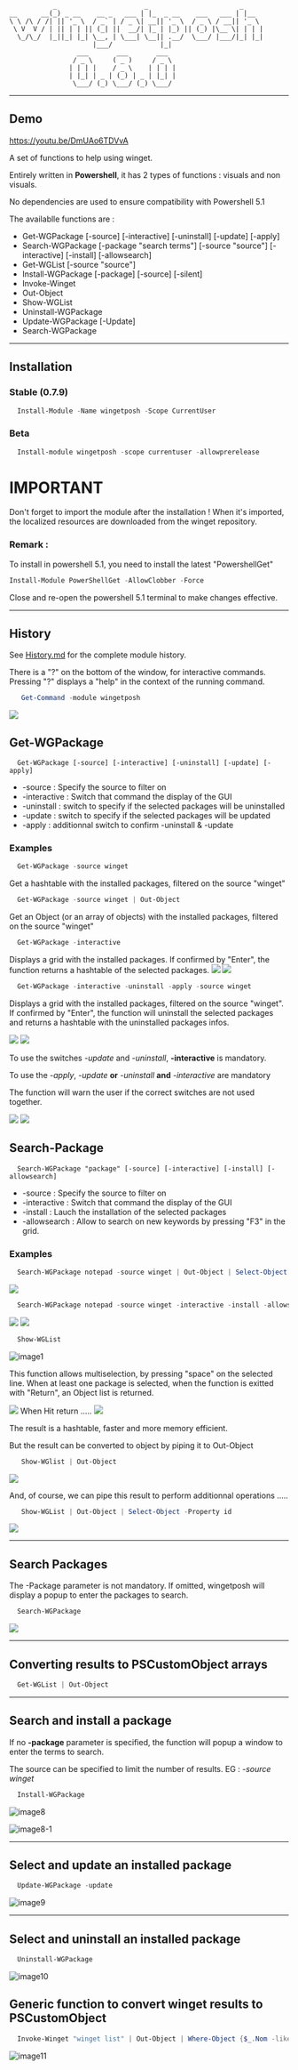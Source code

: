 ```
           _                      _                       _
__      __(_) _ __    __ _   ___ | |_  _ __    ___   ___ | |__
\ \ /\ / /| || '_ \  / _` | / _ \| __|| '_ \  / _ \ / __|| '_ \
 \ V  V / | || | | || (_| ||  __/| |_ | |_) || (_) |\__ \| | | |
  \_/\_/  |_||_| |_| \__, | \___| \__|| .__/  \___/ |___/|_| |_|
                     |___/            |_|
                 ___       ___       ___
                / _ \     ( _ )     / _ \
               | | | |    / _ \    | | | |
               | |_| | _ | (_) | _ | |_| |
                \___/ (_) \___/ (_) \___/
```
***

## Demo
https://youtu.be/DmUAo6TDVvA


A set of functions to help using winget.

Entirely written in __Powershell__, it has 2 types of functions : visuals and non visuals.

No dependencies are used to ensure compatibility with Powershell 5.1

The availablle functions are :
- Get-WGPackage [-source] [-interactive] [-uninstall] [-update] [-apply]
- Search-WGPackage [-package "search terms"] [-source "source"] [-interactive] [-install] [-allowsearch]
- Get-WGList [-source "source"]
- Install-WGPackage [-package] [-source] [-silent]
- Invoke-Winget 
- Out-Object              
- Show-WGList                 
- Uninstall-WGPackage         
- Update-WGPackage [-Update] 
- Search-WGPackage
  
  
***
## Installation
### Stable (0.7.9)
``` Powershell
  Install-Module -Name wingetposh -Scope CurrentUser
```

### Beta 
``` Powershell
  Install-module wingetposh -scope currentuser -allowprerelease
```
# IMPORTANT 
Don't forget to import the module after the installation !
When it's imported, the localized resources are downloaded from the winget repository.

### Remark : 
To install in powershell 5.1, you need to install the latest "PowershellGet"
``` Powershell
Install-Module PowerShellGet -AllowClobber -Force
```



Close and re-open the powershell 5.1 terminal to make changes effective.
***

## History
See [History.md](./history.md) for the complete module history.

There is a "?" on the bottom of the window, for interactive commands.
Pressing "?" displays a "help" in the context of the running command.

``` Powershell
   Get-Command -module wingetposh
```
![](./images/001.png)

## Get-WGPackage

```
  Get-WGPackage [-source] [-interactive] [-uninstall] [-update] [-apply]
```
- -source : Specify the source to filter on
- -interactive : Switch that command the display of the GUI
- -uninstall : switch to specify if the selected packages will be uninstalled
- -update : switch to specify if the selected packages will be updated
- -apply : additionnal switch to confirm -uninstall & -update

### Examples

``` powershell
  Get-WGPackage -source winget
```
Get a hashtable with the installed packages, filtered on the source "winget"

``` powershell
  Get-WGPackage -source winget | Out-Object
```
Get an Object (or an array of objects) with the installed packages, filtered on the source "winget"

``` powershell
  Get-WGPackage -interactive
```
Displays a grid with the installed packages.  If confirmed by "Enter", the function returns a hashtable of the selected packages.
![](./images/A_01.png)
![](./images/A_02.png)

``` powershell
  Get-WGPackage -interactive -uninstall -apply -source winget
```
Displays a grid with the installed packages, filtered on the source "winget".
If confirmed by "Enter", the function will uninstall the selected packages and returns a hashtable with the uninstalled packages infos.

![](./images/A_03.png)
![](./images/A_04.png)

To use the switches *-update* and *-uninstall*, **-interactive** is mandatory.

To use the *-apply*, *-update* **or** *-uninstall* **and** *-interactive* are mandatory

The function will warn the user if the correct switches are not used together.

![](./images/A_05.png)
![](./images/A_06.png)

## Search-Package

```
  Search-WGPackage "package" [-source] [-interactive] [-install] [-allowsearch]
```
- -source : Specify the source to filter on
- -interactive : Switch that command the display of the GUI
- -install : Lauch the installation of the selected packages
- -allowsearch : Allow to search on new keywords by pressing "F3" in the grid.

### Examples

``` powershell
  Search-WGPackage notepad -source winget | Out-Object | Select-Object -Property id
```

![](./images/A_07.png)

``` powershell
  Search-WGPackage notepad -source winget -interactive -install -allowsearch
```

![](./images/A_08.png)
![](./images/A_09.png)

``` Powershell
  Show-WGList
```
![image1](./images/002.png)

This function allows multiselection, by pressing "space" on the selected line.
When at least one package is selected, when the function is exitted with "Return", an Object list is returned.

![](./images/003.png)
When Hit return .....
![](./images/004.png)

The result is a hashtable, faster and more memory efficient.

But the result can be converted to object by piping it to Out-Object

``` Powershell
   Show-WGlist | Out-Object
```
![](images/005.png)

And, of course, we can pipe this result to perform additionnal operations .....

``` Powershell
   Show-WGList | Out-Object | Select-Object -Property id
```

![](./images/006.png)

***
## Search Packages
The -Package parameter is not mandatory.
If omitted, wingetposh will display a popup to enter the packages to search.

``` Powershell
  Search-WGPackage
```
![](./images/006-1.png)
***

## Converting results to PSCustomObject arrays

``` Powershell
  Get-WGList | Out-Object
```

***

## Search and install a package

If no **-package** parameter is specified, the function will popup a window to enter the terms to search.

The source can be specified to limit the number of results.  EG : *-source winget*

``` Powershell
  Install-WGPackage
```

![image8](./images/007.png)

![image8-1](./images/008.png)

***

## Select and update an installed package
 
```Powershell
  Update-WGPackage -update
```
![image9](./images/009.png)

***

## Select and uninstall an installed package
 
``` Powershell
  Uninstall-WGPackage
```
![image10](./images/010.png)

## Generic function to convert winget results to PSCustomObject

``` Powershell
  Invoke-Winget "winget list" | Out-Object | Where-Object {$_.Nom -like "*code*"}
```
![image11](./images/011.png)
